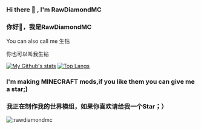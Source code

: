 ### Hi there 👋 , I'm RawDiamondMC
### 你好👋，我是RawDiamondMC
You can also call me 生钻

你也可以叫我生钻

[![My Github's stats](https://github-readme-stats.vercel.app/api?username=RawDiamondMC)]()
[![Top Langs](https://github-readme-stats.vercel.app/api/top-langs/?username=RawDiamondMC)]()

### I'm making MINECRAFT mods,if you like them you can give me a star;)
### 我正在制作我的世界模组，如果你喜欢请给我一个Star；）

![:rawdiamondmc](https://count.getloli.com/get/@rawdiamondmc?theme=asoul)
